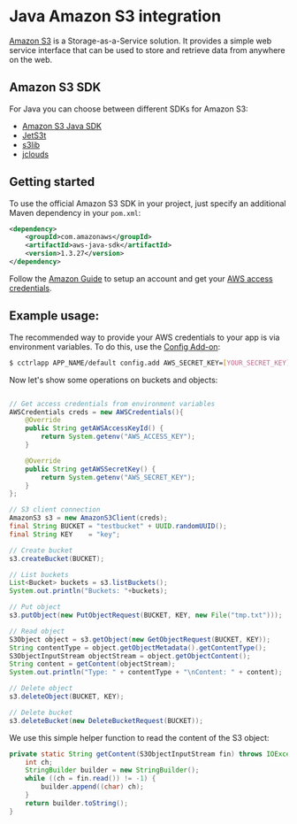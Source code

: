 # Java Amazon S3 integration

[Amazon S3](http://aws.amazon.com/s3/) is a Storage-as-a-Service solution. It provides a simple web service interface that can be used to store and retrieve data from anywhere on the web.

## Amazon S3 SDK

For Java you can choose between different SDKs for Amazon S3:
* [Amazon S3 Java SDK](http://aws.amazon.com/sdkforjava/)
* [JetS3t](http://jets3t.s3.amazonaws.com/index.html)
* [s3lib](http://code.google.com/p/s3lib/)
* [jclouds](http://www.jclouds.org/)

## Getting started

To use the official Amazon S3 SDK in your project, just specify an additional Maven dependency in your `pom.xml`:

~~~xml
<dependency>
	<groupId>com.amazonaws</groupId>
	<artifactId>aws-java-sdk</artifactId>
	<version>1.3.27</version>
</dependency>
~~~

Follow the [Amazon Guide](http://docs.aws.amazon.com/AWSSdkDocsJava/latest/DeveloperGuide/java-dg-setup.html) to setup an account and get your [AWS access credentials](http://aws.amazon.com/security-credentials).

## Example usage:

The recommended way to provide your AWS credentials to your app is via environment variables. To do this, use the [Config Add-on](https://next.dotcloud.com/dev-center/add-on-documentation/deployment/custom-config):

~~~bash
$ cctrlapp APP_NAME/default config.add AWS_SECRET_KEY=[YOUR_SECRET_KEY] AWS_ACCESS_KEY=[YOUR_ACCESS_KEY]
~~~

Now let's show some operations on buckets and objects:

~~~java

// Get access credentials from environment variables
AWSCredentials creds = new AWSCredentials(){
    @Override
    public String getAWSAccessKeyId() {
        return System.getenv("AWS_ACCESS_KEY");
    }

    @Override
    public String getAWSSecretKey() {
        return System.getenv("AWS_SECRET_KEY");
    }
};

// S3 client connection
AmazonS3 s3 = new AmazonS3Client(creds);
final String BUCKET = "testbucket" + UUID.randomUUID();
final String KEY    = "key";

// Create bucket
s3.createBucket(BUCKET);

// List buckets
List<Bucket> buckets = s3.listBuckets();
System.out.println("Buckets: "+buckets);

// Put object
s3.putObject(new PutObjectRequest(BUCKET, KEY, new File("tmp.txt")));

// Read object
S3Object object = s3.getObject(new GetObjectRequest(BUCKET, KEY));
String contentType = object.getObjectMetadata().getContentType();
S3ObjectInputStream objectStream = object.getObjectContent();
String content = getContent(objectStream);
System.out.println("Type: " + contentType + "\nContent: " + content);

// Delete object
s3.deleteObject(BUCKET, KEY);

// Delete bucket
s3.deleteBucket(new DeleteBucketRequest(BUCKET));
~~~

We use this simple helper function to read the content of the S3 object:

~~~java
private static String getContent(S3ObjectInputStream fin) throws IOException {
    int ch;
    StringBuilder builder = new StringBuilder();
    while ((ch = fin.read()) != -1) {
        builder.append((char) ch);
    }
    return builder.toString();
}
~~~
